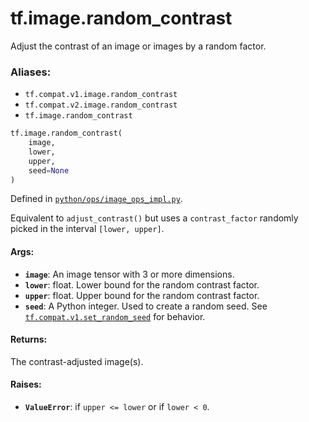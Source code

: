 <div itemscope itemtype="http://developers.google.com/ReferenceObject">
<meta itemprop="name" content="tf.image.random_contrast" />
<meta itemprop="path" content="Stable" />
</div>

# tf.image.random_contrast

Adjust the contrast of an image or images by a random factor.

### Aliases:

* `tf.compat.v1.image.random_contrast`
* `tf.compat.v2.image.random_contrast`
* `tf.image.random_contrast`

``` python
tf.image.random_contrast(
    image,
    lower,
    upper,
    seed=None
)
```



Defined in [`python/ops/image_ops_impl.py`](/code/stable/tensorflow/python/ops/image_ops_impl.py).

<!-- Placeholder for "Used in" -->

Equivalent to `adjust_contrast()` but uses a `contrast_factor` randomly
picked in the interval `[lower, upper]`.

#### Args:


* <b>`image`</b>: An image tensor with 3 or more dimensions.
* <b>`lower`</b>: float.  Lower bound for the random contrast factor.
* <b>`upper`</b>: float.  Upper bound for the random contrast factor.
* <b>`seed`</b>: A Python integer. Used to create a random seed. See
  <a href="../../tf/compat/v1/set_random_seed.md"><code>tf.compat.v1.set_random_seed</code></a> for behavior.


#### Returns:

The contrast-adjusted image(s).



#### Raises:


* <b>`ValueError`</b>: if `upper <= lower` or if `lower < 0`.